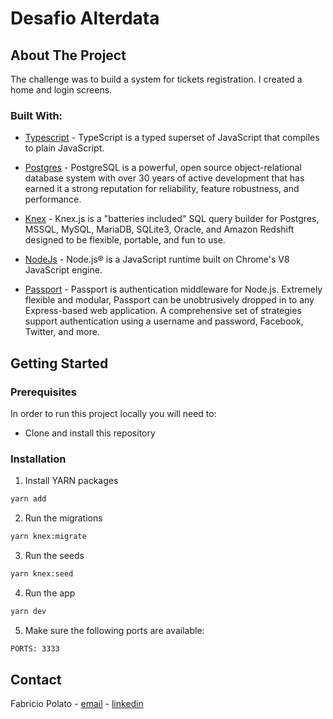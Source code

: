 # Desafio Alterdata

## About The Project

The challenge was to build a system for tickets registration. I created a home and login screens.

### Built With:

- [Typescript](https://www.typescriptlang.org/) - TypeScript is a typed superset of JavaScript that compiles to plain JavaScript.

- [Postgres](https://www.postgresql.org/) - PostgreSQL is a powerful, open source object-relational database system with over 30 years of active development that has earned it a strong reputation for reliability, feature robustness, and performance.

- [Knex](https://knexjs.org/) - Knex.js is a "batteries included" SQL query builder for Postgres, MSSQL, MySQL, MariaDB, SQLite3, Oracle, and Amazon Redshift designed to be flexible, portable, and fun to use.

- [NodeJs](https://nodejs.org/en/) - Node.js® is a JavaScript runtime built on Chrome's V8 JavaScript engine.

- [Passport](http://www.passportjs.org/) - Passport is authentication middleware for Node.js. Extremely flexible and modular, Passport can be unobtrusively dropped in to any Express-based web application. A comprehensive set of strategies support authentication using a username and password, Facebook, Twitter, and more.
<!-- GETTING STARTED -->

## Getting Started

<!-- PLACEHOLDER FOR PROJECT OVERVIEW -->

### Prerequisites

In order to run this project locally you will need to:

- Clone and install this repository

### Installation

1. Install YARN packages

```sh
yarn add
```

2. Run the migrations

```sh
yarn knex:migrate
```

3. Run the seeds

```sh
yarn knex:seed
```

4. Run the app

```sh
yarn dev
```

5. Make sure the following ports are available:

```sh
PORTS: 3333
```

<!-- CONTACT -->

## Contact

Fabricio Polato - [email](mailto:fabriciopolato@gmail.com) - [linkedin](https://www.linkedin.com/in/fabriciopolato/)
